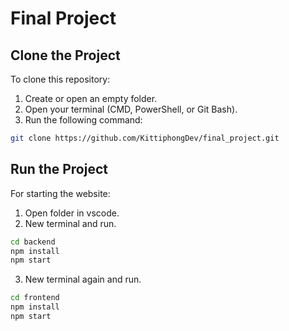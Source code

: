 # Final Project

## Clone the Project

To clone this repository:

1. Create or open an empty folder.  
2. Open your terminal (CMD, PowerShell, or Git Bash).  
3. Run the following command:

```bash
git clone https://github.com/KittiphongDev/final_project.git
```

## Run the Project

For starting the website:

1. Open folder in vscode.
2. New terminal and run.

```bash
cd backend
npm install
npm start
```
3. New terminal again and run.

```bash
cd frontend
npm install
npm start
```
